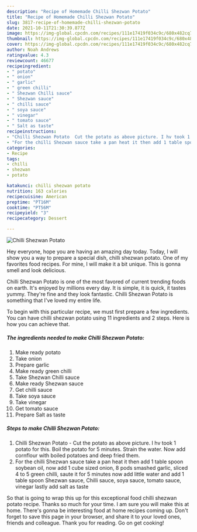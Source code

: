 ```yaml
---
description: "Recipe of Homemade Chilli Shezwan Potato"
title: "Recipe of Homemade Chilli Shezwan Potato"
slug: 3817-recipe-of-homemade-chilli-shezwan-potato
date: 2021-10-11T21:30:39.877Z
image: https://img-global.cpcdn.com/recipes/111e17419f034c9c/680x482cq70/chilli-shezwan-potato-recipe-main-photo.jpg
thumbnail: https://img-global.cpcdn.com/recipes/111e17419f034c9c/680x482cq70/chilli-shezwan-potato-recipe-main-photo.jpg
cover: https://img-global.cpcdn.com/recipes/111e17419f034c9c/680x482cq70/chilli-shezwan-potato-recipe-main-photo.jpg
author: Noah Andrews
ratingvalue: 4.3
reviewcount: 46677
recipeingredient:
- " potato"
- " onion"
- " garlic"
- " green chilli"
- " Shezwan Chilli sauce"
- " Shezwan sauce"
- " chilli sauce"
- " soya sauce"
- " vinegar"
- " tomato sauce"
- " Salt as taste"
recipeinstructions:
- "Chilli Shezwan Potato  Cut the potato as above picture. I hv took 1 potato for this. Boil the potato for 5 minutes. Strain the water. Now add cornflour with boiled potatoes and deep fried them."
- "For the chilli Shezwan sauce take a pan heat it then add 1 table spoon soybean oil, now add 1 cube sized onion, 8 pods smashed garlic, sliced 4 to 5 green chilli, saute it for 5 minutes now add little water and add 1 table spoon Shezwan sauce, Chilli sauce, soya sauce, tomato sauce, vinegar lastly add salt as taste"
categories:
- Recipe
tags:
- chilli
- shezwan
- potato

katakunci: chilli shezwan potato 
nutrition: 163 calories
recipecuisine: American
preptime: "PT16M"
cooktime: "PT56M"
recipeyield: "3"
recipecategory: Dessert

---
```



![Chilli Shezwan Potato](https://img-global.cpcdn.com/recipes/111e17419f034c9c/680x482cq70/chilli-shezwan-potato-recipe-main-photo.jpg)

Hey everyone, hope you are having an amazing day today. Today, I will show you a way to prepare a special dish, chilli shezwan potato. One of my favorites food recipes. For mine, I will make it a bit unique. This is gonna smell and look delicious.



Chilli Shezwan Potato is one of the most favored of current trending foods on earth. It's enjoyed by millions every day. It is simple, it is quick, it tastes yummy. They're fine and they look fantastic. Chilli Shezwan Potato is something that I've loved my entire life.


To begin with this particular recipe, we must first prepare a few ingredients. You can have chilli shezwan potato using 11 ingredients and 2 steps. Here is how you can achieve that.

<!--inarticleads1-->

##### The ingredients needed to make Chilli Shezwan Potato:

1. Make ready  potato
1. Take  onion
1. Prepare  garlic
1. Make ready  green chilli
1. Take  Shezwan Chilli sauce
1. Make ready  Shezwan sauce
1. Get  chilli sauce
1. Take  soya sauce
1. Take  vinegar
1. Get  tomato sauce
1. Prepare  Salt as taste




<!--inarticleads2-->

##### Steps to make Chilli Shezwan Potato:

1. Chilli Shezwan Potato  - Cut the potato as above picture. I hv took 1 potato for this. Boil the potato for 5 minutes. Strain the water. Now add cornflour with boiled potatoes and deep fried them.
1. For the chilli Shezwan sauce take a pan heat it then add 1 table spoon soybean oil, now add 1 cube sized onion, 8 pods smashed garlic, sliced 4 to 5 green chilli, saute it for 5 minutes now add little water and add 1 table spoon Shezwan sauce, Chilli sauce, soya sauce, tomato sauce, vinegar lastly add salt as taste




So that is going to wrap this up for this exceptional food chilli shezwan potato recipe. Thanks so much for your time. I am sure you will make this at home. There's gonna be interesting food at home recipes coming up. Don't forget to save this page in your browser, and share it to your loved ones, friends and colleague. Thank you for reading. Go on get cooking!
